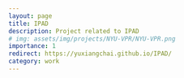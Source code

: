 ```yaml
---
layout: page
title: IPAD
description: Project related to IPAD
# img: assets/img/projects/NYU-VPR/NYU-VPR.png
importance: 1
redirect: https://yuxiangchai.github.io/IPAD/
category: work
---
```

